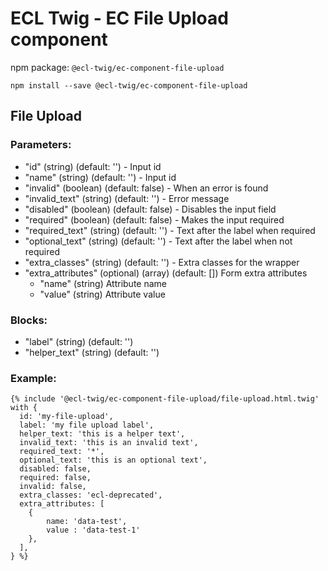 # ECL Twig - EC File Upload component

npm package: `@ecl-twig/ec-component-file-upload`

```shell
npm install --save @ecl-twig/ec-component-file-upload
```

## File Upload

### Parameters:

- "id" (string) (default: '') - Input id
- "name" (string) (default: '') - Input id
- "invalid" (boolean) (default: false) - When an error is found
- "invalid_text" (string) (default: '') - Error message
- "disabled" (boolean) (default: false) - Disables the input field
- "required" (boolean) (default: false) - Makes the input required
- "required_text" (string) (default: '') - Text after the label when required
- "optional_text" (string) (default: '') - Text after the label when not required
- "extra_classes" (string) (default: '') - Extra classes for the wrapper
- "extra_attributes" (optional) (array) (default: []) Form extra attributes
  - "name" (string) Attribute name
  - "value" (string) Attribute value

### Blocks:

- "label" (string) (default: '')
- "helper_text" (string) (default: '')

### Example:

<!-- prettier-ignore -->
```twig
{% include '@ecl-twig/ec-component-file-upload/file-upload.html.twig' with { 
  id: 'my-file-upload', 
  label: 'my file upload label', 
  helper_text: 'this is a helper text', 
  invalid_text: 'this is an invalid text', 
  required_text: '*', 
  optional_text: 'this is an optional text', 
  disabled: false, 
  required: false, 
  invalid: false, 
  extra_classes: 'ecl-deprecated', 
  extra_attributes: [ 
    { 
        name: 'data-test', 
        value : 'data-test-1' 
    }, 
  ], 
} %}
```
